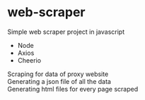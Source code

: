 # web-scraper
Simple web scraper project in javascript

- Node
- Axios
- Cheerio

Scraping for data of proxy website <br>
Generating a json file of all the data <br>
Generating html files for every page scraped <br>
